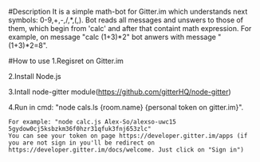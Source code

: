#Description
It is a simple math-bot for Gitter.im which understands next symbols: 0-9,+,-,/,*,(,).
Bot reads all messages and unswers to those of them, which begin from 'calc' and after that containt math expression.
For example, on message "calc (1+3)\*2" bot anwers with message "(1+3)*2=8".

#How to use
1.Regisret on Gitter.im

2.Install Node.js

3.Intall node-gitter module(https://github.com/gitterHQ/node-gitter)

4.Run in cmd: "node cals.ls {room.name} {personal token on gitter.im}".

	For example: "node calc.js Alex-So/alexso-uwc15 5gydow0cj5ksbzkm36f0hzr31qfuk3fnj653zlc"
	You can see your token on page https://developer.gitter.im/apps (if you are not sign in you'll be redirect on 			https://developer.gitter.im/docs/welcome. Just click on "Sign in")
